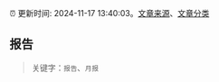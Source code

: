 :alarm_clock: 更新时间: 2024-11-17 13:40:03。[文章来源](/README.md)、[文章分类](/TAGS.md)

## 报告


> 关键字：`报告`、`月报`




